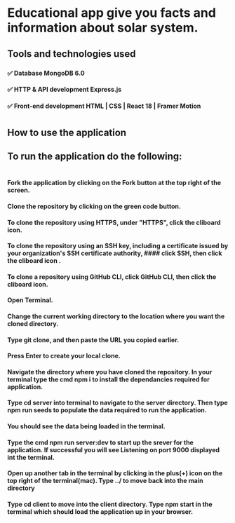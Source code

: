 
###
# Educational app give you facts and information about solar system.
###
###

<!-- ![image info](./client/src/images/sun.jpg) -->
###
###
###
###
###
## Tools and technologies used
###
###
###
###
#### ✅ Database  MongoDB 6.0
#### ✅ HTTP & API development  Express.js
#### ✅ Front-end development  HTML | CSS | React 18 | Framer Motion
#
## How to use the application

###
###
## To run the application do the following:
#
#### Fork the application by clicking on the Fork button at the top right of the screen.
#### Clone the repository by clicking on the green code button.
#### To clone the repository using HTTPS, under "HTTPS", click the cliboard icon.
#### To clone the repository using an SSH key, including a certificate issued by your organization's SSH certificate authority, #### click SSH, then click the cliboard icon .
#### To clone a repository using GitHub CLI, click GitHub CLI, then click the cliboard icon.
#### Open Terminal.
#### Change the current working directory to the location where you want the cloned directory.
#### Type git clone, and then paste the URL you copied earlier.
#### Press Enter to create your local clone.
#### Navigate the directory where you have cloned the repository. In your terminal type the cmd npm i to install the dependancies required for application.      
#### Type cd server into terminal to navigate to the server directory. Then type npm run seeds to populate the data required to run the application.
#### You should see the data being loaded in the terminal.
#### Type the cmd npm run server:dev to start up the srever for the application. If successful you will see Listening on port 9000 displayed int the terminal.
#### Open up another tab in the terminal by clicking in the plus(+) icon on the top right of the terminal(mac). Type ../ to move back into the main directory
#### Type cd client to move into the client directory. Type npm start in the terminal which should load the application up in your browser.
#

